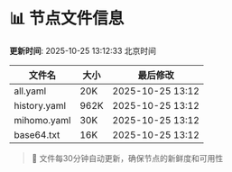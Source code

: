# 📊 节点文件信息

**更新时间**: 2025-10-25 13:12:33 北京时间

| 文件名 | 大小 | 最后修改 |
|--------|------|----------|
| all.yaml | 20K | 2025-10-25 13:12 |
| history.yaml | 962K | 2025-10-25 13:12 |
| mihomo.yaml | 30K | 2025-10-25 13:12 |
| base64.txt | 16K | 2025-10-25 13:12 |

> 🔄 文件每30分钟自动更新，确保节点的新鲜度和可用性
